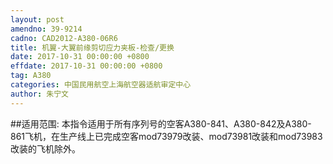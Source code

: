 ```yaml
---
layout: post
amendno: 39-9214
cadno: CAD2012-A380-06R6
title: 机翼-大翼前缘剪切应力夹板-检查/更换
date: 2017-10-31 00:00:00 +0800
effdate: 2017-10-31 00:00:00 +0800
tag: A380
categories: 中国民用航空上海航空器适航审定中心
author: 朱宁文
---
```


##适用范围:
本指令适用于所有序列号的空客A380-841、A380-842及A380-861飞机，在生产线上已完成空客mod73979改装、mod73981改装和mod73983改装的飞机除外。

